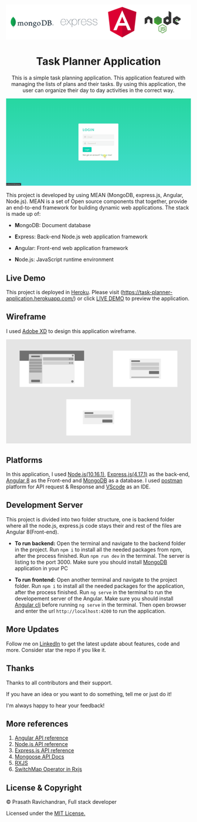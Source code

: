 <p align="center">
  <img src="https://github.com/PrasathRavichandran/task_planner/blob/master/src/assets/project-logo.png" alt="logo"/>
  <h1 align="center">Task Planner Application</h1>
  <p align="center">This is a simple task planning application. This application featured with managing the lists of plans and their tasks. By using this application, the user can organize their day to day activities in the correct way.</p>
</p>

<p align="center">
  <img src="https://github.com/PrasathRavichandran/task_planner/blob/master/src/assets/profile-demo.gif"/>
</p>

This project is developed by using MEAN (MongoDB, express.js, Angular, Node.js). MEAN is a set of Open source components that together, provide an end-to-end framework for building dynamic web applications. The stack is made up of:

- **M**ongoDB: Document database

- **E**xpress: Back-end Node.js web application framework

- **A**ngular: Front-end web application framework

- **N**ode.js: JavaScript runtime environment

## Live Demo
This project is deployed in [Heroku](https://www.heroku.com/). Please visit (https://task-planner-application.herokuapp.com/) or click [LIVE DEMO](https://task-planner-application.herokuapp.com/) to preview the application.
## Wireframe
I used [Adobe XD](https://www.adobe.com/in/products/xd.html) to design this application wireframe.

<p align="center">
  <img src="https://github.com/PrasathRavichandran/task_planner/blob/master/src/assets/wireframe.png" alt="application wireframe image"/>
</p>

## Platforms
In this application, I used [Node.js(10.16.1)](https://nodejs.org/), [Express.js(4.17.1)](https://expressjs.com/) as the back-end, [Angular 8](https://angular.io/) as the Front-end and [MongoDB](https://www.mongodb.com/try/download/community) as a database. I used [postman](https://www.postman.com/) platform for API request & Response and [VScode](https://code.visualstudio.com/) as an IDE.
## Development Server
This project is divided into two folder structure, one is backend folder where all the node.js, express.js code stays their and rest of the files are Angular 8(Front-end).

- **To run backend:**
Open the terminal and navigate to the backend folder in the project. Run `npm i` to install all the needed packages from npm, after the process finished. Run `npm run dev` in the terminal. The server is listing to the port 3000. Make sure you should install [MongoDB](https://www.mongodb.com/try/download/community) application in your PC

- **To run frontend:**
Open another terminal and navigate to the project folder. Run `npm i` to install all the needed packages for the application, after the process finished. Run `ng serve` in the terminal to run the developement server of the Angular. Make sure you should install [Angular cli](https://cli.angular.io/) before running `ng serve` in the terminal. Then open browser and enter the url `http://localhost:4200` to run the application.
## More Updates
Follow me on [LinkedIn](https://www.linkedin.com/in/prasathravi) to get the latest update about features, code and more. Consider star the repo if you like it. 
## Thanks

Thanks to all contributors and their support.

If you have an idea or you want to do something, tell me or just do it!

I'm always happy to hear your feedback!
## More references
1) [Angular API reference](https://angular.io/api)
2) [Node.js API reference](https://nodejs.org/dist/latest-v12.x/docs/api/)
3) [Express.js API reference](https://expressjs.com/en/4x/api.html)
4) [Mongoose API Docs](https://mongoosejs.com/docs/api.html)
5) [RXJS](https://www.learnrxjs.io/)
6) [SwitchMap Operator in Rxjs](https://blog.angular-university.io/rxjs-switchmap-operator/)

## License & Copyright
© Prasath Ravichandran, Full stack developer

Licensed under the [MIT License.](https://github.com/PrasathRavichandran/task_planner/blob/master/LICENSE)
